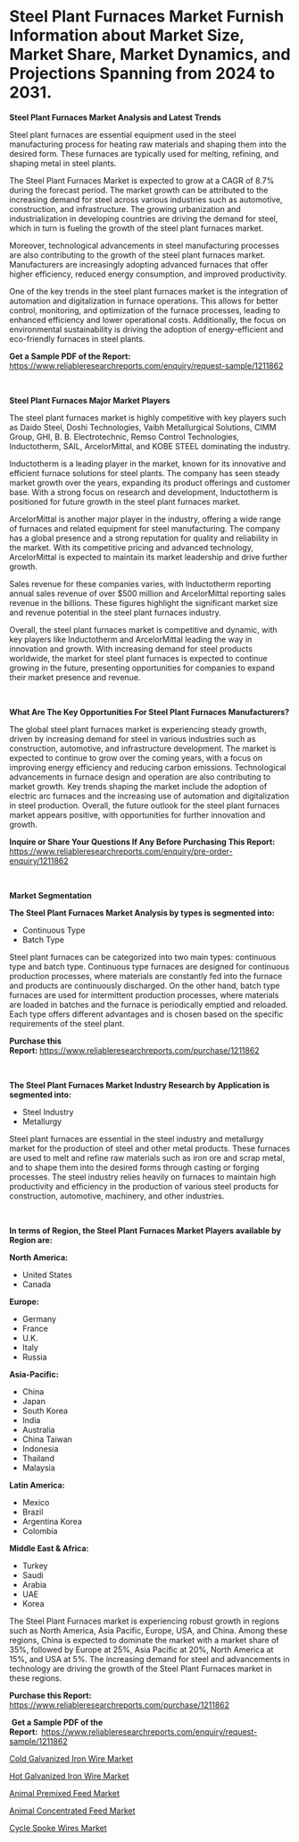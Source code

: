 <p><h1>Steel Plant Furnaces Market Furnish Information about Market Size, Market Share, Market Dynamics, and Projections Spanning from 2024 to 2031.</h1></p><p><strong>Steel Plant Furnaces Market Analysis and Latest Trends</strong></p>
<p><p>Steel plant furnaces are essential equipment used in the steel manufacturing process for heating raw materials and shaping them into the desired form. These furnaces are typically used for melting, refining, and shaping metal in steel plants.</p><p>The Steel Plant Furnaces Market is expected to grow at a CAGR of 8.7% during the forecast period. The market growth can be attributed to the increasing demand for steel across various industries such as automotive, construction, and infrastructure. The growing urbanization and industrialization in developing countries are driving the demand for steel, which in turn is fueling the growth of the steel plant furnaces market.</p><p>Moreover, technological advancements in steel manufacturing processes are also contributing to the growth of the steel plant furnaces market. Manufacturers are increasingly adopting advanced furnaces that offer higher efficiency, reduced energy consumption, and improved productivity.</p><p>One of the key trends in the steel plant furnaces market is the integration of automation and digitalization in furnace operations. This allows for better control, monitoring, and optimization of the furnace processes, leading to enhanced efficiency and lower operational costs. Additionally, the focus on environmental sustainability is driving the adoption of energy-efficient and eco-friendly furnaces in steel plants.</p></p>
<p><strong>Get a Sample PDF of the Report:&nbsp;</strong> <a href="https://www.reliableresearchreports.com/enquiry/request-sample/1211862">https://www.reliableresearchreports.com/enquiry/request-sample/1211862</a></p>
<p>&nbsp;</p>
<p><strong>Steel Plant Furnaces Major Market Players</strong></p>
<p><p>The steel plant furnaces market is highly competitive with key players such as Daido Steel, Doshi Technologies, Vaibh Metallurgical Solutions, CIMM Group, GHI, B. B. Electrotechnic, Remso Control Technologies, Inductotherm, SAIL, ArcelorMittal, and KOBE STEEL dominating the industry.</p><p>Inductotherm is a leading player in the market, known for its innovative and efficient furnace solutions for steel plants. The company has seen steady market growth over the years, expanding its product offerings and customer base. With a strong focus on research and development, Inductotherm is positioned for future growth in the steel plant furnaces market.</p><p>ArcelorMittal is another major player in the industry, offering a wide range of furnaces and related equipment for steel manufacturing. The company has a global presence and a strong reputation for quality and reliability in the market. With its competitive pricing and advanced technology, ArcelorMittal is expected to maintain its market leadership and drive further growth.</p><p>Sales revenue for these companies varies, with Inductotherm reporting annual sales revenue of over $500 million and ArcelorMittal reporting sales revenue in the billions. These figures highlight the significant market size and revenue potential in the steel plant furnaces industry.</p><p>Overall, the steel plant furnaces market is competitive and dynamic, with key players like Inductotherm and ArcelorMittal leading the way in innovation and growth. With increasing demand for steel products worldwide, the market for steel plant furnaces is expected to continue growing in the future, presenting opportunities for companies to expand their market presence and revenue.</p></p>
<p>&nbsp;</p>
<p><strong>What Are The Key Opportunities For Steel Plant Furnaces Manufacturers?</strong></p>
<p><p>The global steel plant furnaces market is experiencing steady growth, driven by increasing demand for steel in various industries such as construction, automotive, and infrastructure development. The market is expected to continue to grow over the coming years, with a focus on improving energy efficiency and reducing carbon emissions. Technological advancements in furnace design and operation are also contributing to market growth. Key trends shaping the market include the adoption of electric arc furnaces and the increasing use of automation and digitalization in steel production. Overall, the future outlook for the steel plant furnaces market appears positive, with opportunities for further innovation and growth.</p></p>
<p><strong>Inquire or Share Your Questions If Any Before Purchasing This Report:</strong> <a href="https://www.reliableresearchreports.com/enquiry/pre-order-enquiry/1211862">https://www.reliableresearchreports.com/enquiry/pre-order-enquiry/1211862</a></p>
<p>&nbsp;</p>
<p><strong>Market Segmentation</strong></p>
<p><strong>The Steel Plant Furnaces Market Analysis by types is segmented into:</strong></p>
<p><ul><li>Continuous Type</li><li>Batch Type</li></ul></p>
<p><p>Steel plant furnaces can be categorized into two main types: continuous type and batch type. Continuous type furnaces are designed for continuous production processes, where materials are constantly fed into the furnace and products are continuously discharged. On the other hand, batch type furnaces are used for intermittent production processes, where materials are loaded in batches and the furnace is periodically emptied and reloaded. Each type offers different advantages and is chosen based on the specific requirements of the steel plant.</p></p>
<p><strong>Purchase this Report:&nbsp;</strong><a href="https://www.reliableresearchreports.com/purchase/1211862">https://www.reliableresearchreports.com/purchase/1211862</a></p>
<p>&nbsp;</p>
<p><strong>The Steel Plant Furnaces Market Industry Research by Application is segmented into:</strong></p>
<p><ul><li>Steel Industry</li><li>Metallurgy</li></ul></p>
<p><p>Steel plant furnaces are essential in the steel industry and metallurgy market for the production of steel and other metal products. These furnaces are used to melt and refine raw materials such as iron ore and scrap metal, and to shape them into the desired forms through casting or forging processes. The steel industry relies heavily on furnaces to maintain high productivity and efficiency in the production of various steel products for construction, automotive, machinery, and other industries.</p></p>
<p>&nbsp;</p>
<p><strong>In terms of Region, the Steel Plant Furnaces Market Players available by Region are:</strong></p>
<p>
    <p> <strong> North America: </strong>
        <ul>
            <li>United States</li>
            <li>Canada</li>
        </ul>
        </p> 
    <p> <strong> Europe: </strong>
        <ul>
            <li>Germany</li>
            <li>France</li>
            <li>U.K.</li>
            <li>Italy</li>
            <li>Russia</li>
        </ul>
        </p> 
    <p> <strong> Asia-Pacific: </strong>
        <ul>
            <li>China</li>
            <li>Japan</li>
            <li>South Korea</li>
            <li>India</li>
            <li>Australia</li>
            <li>China Taiwan</li>
            <li>Indonesia</li>
            <li>Thailand</li>
            <li>Malaysia</li>
        </ul>
        </p> 
    <p> <strong> Latin America: </strong>
        <ul>
            <li>Mexico</li>
            <li>Brazil</li>
            <li>Argentina Korea</li>
            <li>Colombia</li>
        </ul>
        </p> 
    <p> <strong> Middle East & Africa: </strong>
        <ul>
            <li>Turkey</li>
            <li>Saudi</li>
            <li>Arabia</li>
            <li>UAE</li>
            <li>Korea</li>
        </ul>
    </p>
    </p>
<p><p>The Steel Plant Furnaces market is experiencing robust growth in regions such as North America, Asia Pacific, Europe, USA, and China. Among these regions, China is expected to dominate the market with a market share of 35%, followed by Europe at 25%, Asia Pacific at 20%, North America at 15%, and USA at 5%. The increasing demand for steel and advancements in technology are driving the growth of the Steel Plant Furnaces market in these regions.</p></p>
<p><strong>Purchase this Report: </strong><a href="https://www.reliableresearchreports.com/purchase/1211862">https://www.reliableresearchreports.com/purchase/1211862</a></p>
<p>&nbsp;<strong>Get a Sample PDF of the Report:&nbsp;&nbsp;</strong><a href="https://www.reliableresearchreports.com/enquiry/request-sample/1211862">https://www.reliableresearchreports.com/enquiry/request-sample/1211862</a></p>
<p><strong></strong></p>
<p><p><a href="https://medium.com/@kevenjewess/cold-galvanized-iron-wire-market-share-evolution-and-market-growth-trends-2024-2031-bda1c1d54b17">Cold Galvanized Iron Wire Market</a></p><p><a href="https://medium.com/@kevenjewess/hot-galvanized-iron-wire-market-outlook-industry-overview-and-forecast-2024-to-2031-582ddbf75fd2">Hot Galvanized Iron Wire Market</a></p><p><a href="https://medium.com/@kevenjewess/animal-premixed-feed-nbsp-market-focuses-on-market-share-size-and-projected-forecast-till-2031-bd46feaca80c">Animal Premixed Feed Market</a></p><p><a href="https://medium.com/@kevenjewess/animal-concentrated-feed-market-furnishes-information-on-market-share-market-trends-and-market-da5a27b6f193">Animal Concentrated Feed Market</a></p><p><a href="https://medium.com/@kevenjewess/cycle-spoke-wires-market-trends-and-market-analysis-forecasted-for-period-2024-2031-beb4ae3b42fd">Cycle Spoke Wires Market</a></p></p>